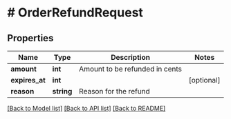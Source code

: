 # # OrderRefundRequest

## Properties

Name | Type | Description | Notes
------------ | ------------- | ------------- | -------------
**amount** | **int** | Amount to be refunded in cents |
**expires_at** | **int** |  | [optional]
**reason** | **string** | Reason for the refund |

[[Back to Model list]](../../README.md#models) [[Back to API list]](../../README.md#endpoints) [[Back to README]](../../README.md)
